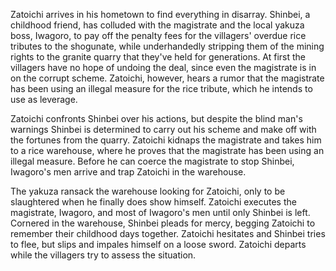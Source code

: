 Zatoichi arrives in his hometown to find everything in disarray. Shinbei, a childhood friend, has colluded with the magistrate and the local yakuza boss, Iwagoro, to pay off the penalty fees for the villagers' overdue rice tributes to the shogunate, while underhandedly stripping them of the mining rights to the granite quarry that they've held for generations. At first the villagers have no hope of undoing the deal, since even the magistrate is in on the corrupt scheme. Zatoichi, however, hears a rumor that the magistrate has been using an illegal measure for the rice tribute, which he intends to use as leverage.

Zatoichi confronts Shinbei over his actions, but despite the blind man's warnings Shinbei is determined to carry out his scheme and make off with the fortunes from the quarry. Zatoichi kidnaps the magistrate and takes him to a rice warehouse, where he proves that the magistrate has been using an illegal measure. Before he can coerce the magistrate to stop Shinbei, Iwagoro's men arrive and trap Zatoichi in the warehouse.

The yakuza ransack the warehouse looking for Zatoichi, only to be slaughtered when he finally does show himself. Zatoichi executes the magistrate, Iwagoro, and most of Iwagoro's men until only Shinbei is left. Cornered in the warehouse, Shinbei pleads for mercy, begging Zatoichi to remember their childhood days together. Zatoichi hesitates and Shinbei tries to flee, but slips and impales himself on a loose sword. Zatoichi departs while the villagers try to assess the situation.